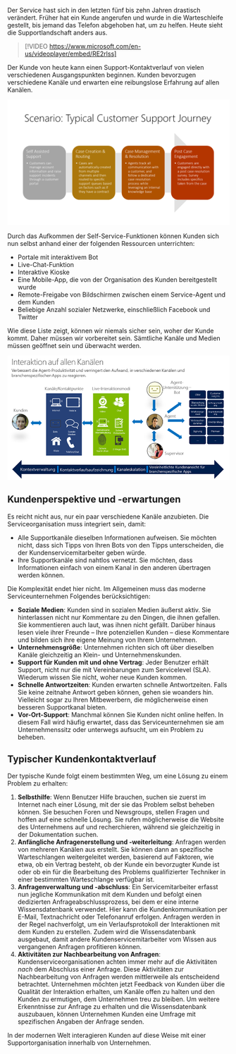 Der Service hast sich in den letzten fünf bis zehn Jahren drastisch verändert. Früher hat ein Kunde angerufen und wurde in die Warteschleife gestellt, bis jemand das Telefon abgehoben hat, um zu helfen. Heute sieht die Supportlandschaft anders aus.

> [!VIDEO https://www.microsoft.com/en-us/videoplayer/embed/RE2rlss]

 Der Kunde von heute kann einen Support-Kontaktverlauf von vielen verschiedenen Ausgangspunkten beginnen. Kunden bevorzugen verschiedene Kanäle und erwarten eine reibungslose Erfahrung auf allen Kanälen.

![Moderner Kundenkontaktverlauf](../media/customer-journey.png)

Durch das Aufkommen der Self-Service-Funktionen können Kunden sich nun selbst anhand einer der folgenden Ressourcen unterrichten:

- Portale mit interaktivem Bot
- Live-Chat-Funktion
- Interaktive Kioske
- Eine Mobile-App, die von der Organisation des Kunden bereitgestellt wurde
- Remote-Freigabe von Bildschirmen zwischen einem Service-Agent und dem Kunden
- Beliebige Anzahl sozialer Netzwerke, einschließlich Facebook und Twitter

Wie diese Liste zeigt, können wir niemals sicher sein, woher der Kunde kommt. Daher müssen wir vorbereitet sein. Sämtliche Kanäle und Medien müssen geöffnet sein und überwacht werden.

![Moderner Kundenkontaktverlauf](../media/customer-journey2.png)

## <a name="customer-perspective-and-expectations"></a>Kundenperspektive und -erwartungen
Es reicht nicht aus, nur ein paar verschiedene Kanäle anzubieten. Die Serviceorganisation muss integriert sein, damit:

- Alle Supportkanäle dieselben Informationen aufweisen. Sie möchten nicht, dass sich Tipps von Ihren Bots von den Tipps unterscheiden, die der Kundenservicemitarbeiter geben würde.
- Ihre Supportkanäle sind nahtlos vernetzt. Sie möchten, dass Informationen einfach von einem Kanal in den anderen übertragen werden können.

Die Komplexität endet hier nicht. Im Allgemeinen muss das moderne Serviceunternehmen Folgendes berücksichtigen:

- **Soziale Medien**: Kunden sind in sozialen Medien äußerst aktiv. Sie hinterlassen nicht nur Kommentare zu den Dingen, die ihnen gefallen. Sie kommentieren auch laut, was ihnen nicht gefällt. Darüber hinaus lesen viele ihrer Freunde – Ihre potenziellen Kunden – diese Kommentare und bilden sich ihre eigene Meinung von Ihrem Unternehmen.
- **Unternehmensgröße**: Unternehmen richten sich oft über dieselben Kanäle gleichzeitig an Klein- und Unternehmenskunden.
- **Support für Kunden mit und ohne Vertrag**: Jeder Benutzer erhält Support, nicht nur die mit Vereinbarungen zum Servicelevel (SLA). Wiederum wissen Sie nicht, woher neue Kunden kommen.
- **Schnelle Antwortzeiten**: Kunden erwarten schnelle Antwortzeiten. Falls Sie keine zeitnahe Antwort geben können, gehen sie woanders hin. Vielleicht sogar zu Ihren Mitbewerbern, die möglicherweise einen besseren Supportkanal bieten.
- **Vor-Ort-Support**: Manchmal können Sie Kunden nicht online helfen. In diesem Fall wird häufig erwartet, dass das Serviceunternehmen sie am Unternehmenssitz oder unterwegs aufsucht, um ein Problem zu beheben. 

## <a name="typical-customer-journey"></a>Typischer Kundenkontaktverlauf

Der typische Kunde folgt einem bestimmten Weg, um eine Lösung zu einem Problem zu erhalten:

1. **Selbsthilfe**: Wenn Benutzer Hilfe brauchen, suchen sie zuerst im Internet nach einer Lösung, mit der sie das Problem selbst beheben können. Sie besuchen Foren und Newsgroups, stellen Fragen und hoffen auf eine schnelle Lösung. Sie rufen möglicherweise die Website des Unternehmens auf und recherchieren, während sie gleichzeitig in der Dokumentation suchen.
1. **Anfängliche Anfragenerstellung und -weiterleitung**: Anfragen werden von mehreren Kanälen aus erstellt. Sie können dann an spezifische Warteschlangen weitergeleitet werden, basierend auf Faktoren, wie etwa, ob ein Vertrag besteht, ob der Kunde ein bevorzugter Kunde ist oder ob ein für die Bearbeitung des Problems qualifizierter Techniker in einer bestimmten Warteschlange verfügbar ist.
1. **Anfragenverwaltung und -abschluss**: Ein Servicemitarbeiter erfasst nun jegliche Kommunikation mit dem Kunden und befolgt einen dedizierten Anfrageabschlussprozess, bei dem er eine interne Wissensdatenbank verwendet. Hier kann die Kundenkommunikation per E-Mail, Textnachricht oder Telefonanruf erfolgen. Anfragen werden in der Regel nachverfolgt, um ein Verlaufsprotokoll der Interaktionen mit dem Kunden zu erstellen. Zudem wird die Wissensdatenbank ausgebaut, damit andere Kundenservicemitarbeiter vom Wissen aus vergangenen Anfragen profitieren können.
1. **Aktivitäten zur Nachbearbeitung von Anfragen**: Kundenserviceorganisationen achten immer mehr auf die Aktivitäten *nach* dem Abschluss einer Anfrage. Diese Aktivitäten zur Nachbearbeitung von Anfragen werden mittlerweile als entscheidend betrachtet. Unternehmen möchten jetzt Feedback von Kunden über die Qualität der Interaktion erhalten, um Kanäle offen zu halten und den Kunden zu ermutigen, dem Unternehmen treu zu bleiben. Um weitere Erkenntnisse zur Anfrage zu erhalten und die Wissensdatenbank auszubauen, können Unternehmen Kunden eine Umfrage mit spezifischen Angaben der Anfrage senden.

In der modernen Welt interagieren Kunden auf diese Weise mit einer Supportorganisation innerhalb von Unternehmen.